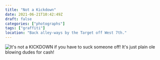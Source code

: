 ```yaml
---
title: "Not a Kickdown"
date: 2021-06-21T10:42:49Z
draft: false
categories: ["photographs"]
tags: ["graffiti"]
location: "Back alley-ways by the Target off West 7th."
---
```


![It's not a KICKDOWN if you have to suck someone off! It's just plain ole blowing dudes for cash!](/img/photos/notAKickdown.jpg)
